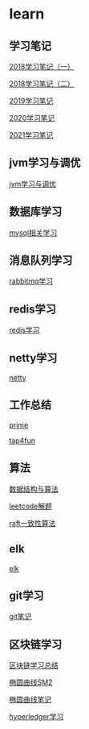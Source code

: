 ﻿# learn


学习笔记
----

[2018学习笔记（一）](https://github.com/AudiVehicle/learn/blob/master/source/2018%E5%AD%A6%E4%B9%A0%E7%AC%94%E8%AE%B0%E4%B8%80.md)

[2018学习笔记（二）](https://github.com/AudiVehicle/learn/blob/master/source/2018%E5%AD%A6%E4%B9%A0%E7%AC%94%E8%AE%B0%EF%BC%88%E4%BA%8C%EF%BC%89.md)

[2019学习笔记](https://github.com/Audi-A7/learn/blob/master/source/2019%E5%AD%A6%E4%B9%A0%E7%AC%94%E8%AE%B0.md)

[2020学习笔记](https://github.com/AudiVehicle/learn/blob/master/source/2020%E5%AD%A6%E4%B9%A0%E7%AC%94%E8%AE%B0.md)

[2021学习笔记](https://github.com/AudiVehicle/learn/blob/master/source/2021%E5%AD%A6%E4%B9%A0%E7%AC%94%E8%AE%B0.md)

jvm学习与调优
-----

[jvm学习与调优](https://github.com/AudiVehicle/learn/blob/master/source/jvm%E5%AD%A6%E4%B9%A0%E4%B8%8E%E8%B0%83%E4%BC%98.md)


数据库学习
-----

[mysql相关学习](https://github.com/AudiVehicle/learn/blob/master/source/mysql%E5%AD%A6%E4%B9%A0.md)


消息队列学习
------

[rabbitmq学习](https://github.com/AudiVehicle/learn/blob/master/source/rabbitmq%E5%AD%A6%E4%B9%A0.md)

redis学习
-------

[redis学习](https://github.com/Audi-A7/learn/blob/master/source/redis%E5%AD%A6%E4%B9%A0.md)

netty学习
-------

[netty](https://github.com/AudiVehicle/learn/blob/master/source/netty%E5%AD%A6%E4%B9%A0.md)

工作总结
----

[prime](https://github.com/AudiVehicle/learn/blob/master/source/prime%E5%B7%A5%E4%BD%9C%E6%80%BB%E7%BB%93.md)

[tap4fun](https://github.com/Audi-A7/learn/blob/master/source/%E5%B7%A5%E4%BD%9C%E6%80%BB%E7%BB%93.md)

算法
---

[数据结构与算法](https://github.com/Audi-A7/learn/blob/master/source/%E7%AE%97%E6%B3%95.md)

[leetcode解题](https://github.com/AudiVehicle/algorithm)

[raft一致性算法](https://github.com/AudiVehicle/learn/blob/master/source/atomix%E5%88%86%E4%BA%AB/raft%E5%88%86%E4%BA%AB.md)

elk
-----

[elk](https://github.com/AudiVehicle/learn/blob/master/source/elk%E5%AD%A6%E4%B9%A0.md)

git学习
-----

[git笔记](https://github.com/AudiVehicle/learn/blob/master/source/git%E5%91%BD%E4%BB%A4%E8%A1%8C%E5%AD%A6%E4%B9%A0%E7%AC%94%E8%AE%B0.md)

区块链学习
-----

[区块链学习总结](https://github.com/Audi-A7/learn/blob/master/source/%E5%8C%BA%E5%9D%97%E9%93%BE%E6%80%BB%E7%BB%93.md)

[椭圆曲线SM2](https://github.com/Audi-A7/learn/blob/master/source/SM2%E6%A4%AD%E5%9C%86%E6%9B%B2%E7%BA%BF%E5%85%AC%E9%92%A5%E5%AF%86%E7%A0%81%E7%AE%97%E6%B3%95.pdf)

[椭圆曲线笔记](https://github.com/Audi-A7/learn/blob/master/source/ECC%E6%A4%AD%E5%9C%86%E6%9B%B2%E7%BA%BF%E7%AC%94%E8%AE%B0.docx)

[hyperledger学习](https://github.com/Audi-A7/learn/blob/master/source/hyperledger%26corda.md)